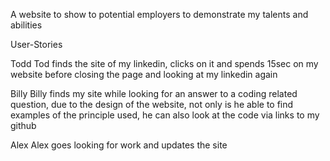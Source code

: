 A website to show to potential employers to demonstrate my talents and abilities

User-Stories

Todd
Tod finds the site of my linkedin, clicks on it and spends 15sec on my website before closing the page and looking at my linkedin again

Billy
Billy finds my site while looking for an answer to a coding related question, due to the design of the website, not only is he able to find examples of the principle used, he can also look at the code via links to my github

Alex
Alex goes looking for work and updates the site
